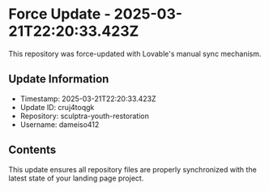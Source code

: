 
# Force Update - 2025-03-21T22:20:33.423Z

This repository was force-updated with Lovable's manual sync mechanism.

## Update Information
- Timestamp: 2025-03-21T22:20:33.423Z
- Update ID: cruj4toqgk
- Repository: sculptra-youth-restoration
- Username: dameiso412

## Contents
This update ensures all repository files are properly synchronized with the latest state of your landing page project.
